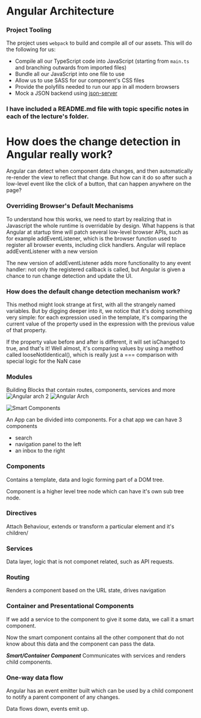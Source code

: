 # Angular Architecture

### Project Tooling

The project uses `webpack` to build and compile all of our assets. This will do the following for us: 

- Compile all our TypeScript code into JavaScript (starting from `main.ts` and branching outwards from imported files)
- Bundle all our JavaScript into one file to use
- Allow us to use SASS for our component's CSS files
- Provide the polyfills needed to run our app in all modern browsers
- Mock a JSON backend using [json-server](https://github.com/typicode/json-server)




### I have included a README.md file with topic specific notes in each of the lecture's folder.

# How does the change detection in Angular really work?

Angular can detect when component data changes, and then automatically re-render the view to reflect that change. But how can it do so after such a low-level event like the click of a button, that can happen anywhere on the page?

### Overriding Browser's Default Mechanisms

To understand how this works, we need to start by realizing that in Javascript the whole runtime is overridable by design. What happens is that Angular at startup time will patch several low-level browser APIs, such as for example addEventListener, which is the browser function used to register all browser events, including click handlers. Angular will replace addEventListener with a new version 

The new version of addEventListener adds more functionality to any event handler: not only the registered callback is called, but Angular is given a chance to run change detection and update the UI.

### How does the default change detection mechanism work?
This method might look strange at first, with all the strangely named variables. But by digging deeper into it, we notice that it's doing something very simple: for each expression used in the template, it's comparing the current value of the property used in the expression with the previous value of that property.

If the property value before and after is different, it will set isChanged to true, and that's it! Well almost, it's comparing values by using a method called 
looseNotIdentical(), which is really just a === comparison with special logic for the NaN case

### Modules
Building Blocks that contain
routes, components, services
and more
![Angular arch 2](https://user-images.githubusercontent.com/15992276/58364394-c0adb000-7e81-11e9-80ac-5a7d909f88aa.JPG)
![Angular Arch](https://user-images.githubusercontent.com/15992276/58364395-c0adb000-7e81-11e9-95d0-3ec43d1dde85.JPG)

![Smart Components](https://user-images.githubusercontent.com/15992276/58364400-c1464680-7e81-11e9-8b2d-103e98ea2764.JPG)



An App can be divided into components. For
a chat app we can have 3 components
- search
- navigation panel to the left
- an inbox to the right

### Components

Contains a template, data and logic forming
part of a DOM tree.

Component is a higher level tree node
which can have it's own sub tree node.

### Directives

Attach Behaviour, extends or transform
a particular element and it's children/


### Services

Data layer, logic that is not
componet related, such as 
API requests.


### Routing

Renders a component based on the
URL state, drives navigation

### Container and Presentational Components

If we add a service to the component to give
it some data, we call it a smart component.

Now the smart component contains all the other component that do not know about this data 
and the component can pass the data.

***Smart/Container Component***
Communicates with services and renders child
components.

### One-way data flow

Angular has an event emitter built which can
be used by a child component to notify a parent
component of any changes.

Data flows down, events emit up.


